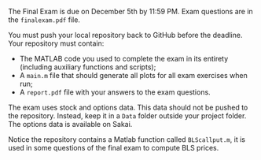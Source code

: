 The Final Exam is due on December 5th by 11:59 PM.
Exam questions are in the `finalexam.pdf` file.

You must push your local repository back to GitHub before the deadline.
Your repository must contain:

-   The MATLAB code you used to complete the exam in its entirety (including auxiliary functions and scripts);
-   A `main.m` file that should generate all plots for all exam exercises when run;
-   A `report.pdf` file with your answers to the exam questions.

The exam uses stock and options data.
This data should not be pushed to the repository.
Instead, keep it in a `Data` folder outside your project folder.
The options data is available on Sakai.

Notice the repository contains a Matlab function called `BLScallput.m`, it is used in some questions of the final exam to compute BLS prices.
